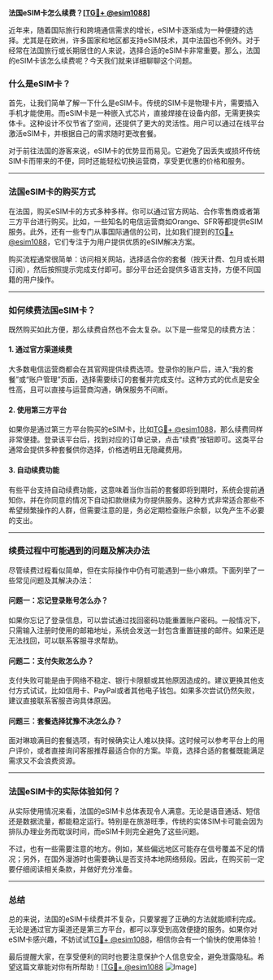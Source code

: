 **法国eSIM卡怎么续费？[[TG💪+ @esim1088](https://t.me/s/esim1088)]**

近年来，随着国际旅行和跨境通信需求的增长，eSIM卡逐渐成为一种便捷的选择。尤其是在欧洲，许多国家和地区都支持eSIM技术，其中法国也不例外。对于经常在法国旅行或长期居住的人来说，选择合适的eSIM卡非常重要。那么，法国的eSIM卡该怎么续费呢？今天我们就来详细聊聊这个问题。

### 什么是eSIM卡？

首先，让我们简单了解一下什么是eSIM卡。传统的SIM卡是物理卡片，需要插入手机才能使用。而eSIM卡是一种嵌入式芯片，直接焊接在设备内部，无需更换实体卡。这种设计不仅节省了空间，还提供了更大的灵活性。用户可以通过在线平台激活eSIM卡，并根据自己的需求随时更改套餐。

对于前往法国的游客来说，eSIM卡的优势显而易见。它避免了因丢失或损坏传统SIM卡而带来的不便，同时还能轻松切换运营商，享受更优惠的价格和服务。

---

### 法国eSIM卡的购买方式

在法国，购买eSIM卡的方式多种多样。你可以通过官方网站、合作零售商或者第三方平台进行购买。比如，一些知名的电信运营商如Orange、SFR等都提供eSIM服务。此外，还有一些专门从事国际通信的公司，比如我们提到的[TG💪+ @esim1088](https://t.me/s/esim1088)，它们专注于为用户提供优质的eSIM解决方案。

购买流程通常很简单：访问相关网站，选择适合你的套餐（按天计费、包月或长期订阅），然后按照提示完成支付即可。部分平台还会提供多语言支持，方便不同国籍的用户操作。

---

### 如何续费法国eSIM卡？

既然购买如此方便，那么续费自然也不会太复杂。以下是一些常见的续费方法：

#### 1. **通过官方渠道续费**
大多数电信运营商都会在其官网提供续费选项。登录你的账户后，进入“我的套餐”或“账户管理”页面，选择需要续订的套餐并完成支付。这种方式的优点是安全性高，且可以直接与运营商沟通，确保服务不间断。

#### 2. **使用第三方平台**
如果你是通过第三方平台购买的eSIM卡，比如[TG💪+ @esim1088](https://t.me/s/esim1088)，那么续费同样非常便捷。登录该平台后，找到对应的订单记录，点击“续费”按钮即可。这类平台通常会提供多种套餐供你选择，价格透明且无隐藏费用。

#### 3. **自动续费功能**
有些平台支持自动续费功能，这意味着当你当前的套餐即将到期时，系统会提前通知你，并在你同意的情况下自动扣款继续为你提供服务。这种方式非常适合那些不希望频繁操作的人群，但需要注意的是，务必定期检查账户余额，以免产生不必要的支出。

---

### 续费过程中可能遇到的问题及解决办法

尽管续费过程看似简单，但在实际操作中仍有可能遇到一些小麻烦。下面列举了一些常见问题及其解决办法：

#### 问题一：忘记登录账号怎么办？
如果你忘记了登录信息，可以尝试通过找回密码功能重置账户密码。一般情况下，只需输入注册时使用的邮箱地址，系统会发送一封包含重置链接的邮件。如果还是无法找回，可以联系客服寻求帮助。

#### 问题二：支付失败怎么办？
支付失败可能是由于网络不稳定、银行卡限额或其他原因造成的。建议更换其他支付方式试试，比如信用卡、PayPal或者其他电子钱包。如果多次尝试仍然失败，建议直接联系客服咨询具体原因。

#### 问题三：套餐选择犹豫不决怎么办？
面对琳琅满目的套餐选项，有时候确实让人难以抉择。这时候可以参考平台上的用户评价，或者直接询问客服推荐最适合你的方案。毕竟，选择合适的套餐既能满足需求又不会浪费资源。

---

### 法国eSIM卡的实际体验如何？

从实际使用情况来看，法国的eSIM卡总体表现令人满意。无论是语音通话、短信还是数据流量，都能稳定运行。特别是在旅游旺季，传统的实体SIM卡可能会因为排队办理业务而耽误时间，而eSIM卡则完全避免了这些问题。

不过，也有一些需要注意的地方。例如，某些偏远地区可能存在信号覆盖不足的情况；另外，在国外漫游时也需要确认是否支持本地网络频段。因此，在购买前一定要仔细阅读相关条款，并做好充分准备。

---

### 总结

总的来说，法国的eSIM卡续费并不复杂，只要掌握了正确的方法就能顺利完成。无论是通过官方渠道还是第三方平台，都可以享受到高效便捷的服务。如果你对eSIM卡感兴趣，不妨试试[TG💪+ @esim1088](https://t.me/s/esim1088)，相信你会有一个愉快的使用体验！

最后提醒大家，在享受便利的同时也要注意保护个人信息安全，避免泄露隐私。希望这篇文章能对你有所帮助！[[TG💪+ @esim1088](https://t.me/s/esim1088) ![Image](https://i.postimg.cc/4NQfJmqS/Snipaste-2025-05-13-00-14-12.png)]